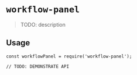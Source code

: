 # `workflow-panel`

> TODO: description

## Usage

```
const workflowPanel = require('workflow-panel');

// TODO: DEMONSTRATE API
```
